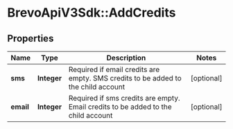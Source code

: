 # BrevoApiV3Sdk::AddCredits

## Properties
Name | Type | Description | Notes
------------ | ------------- | ------------- | -------------
**sms** | **Integer** | Required if email credits are empty. SMS credits to be added to the child account | [optional] 
**email** | **Integer** | Required if sms credits are empty. Email credits to be added to the child account | [optional] 


